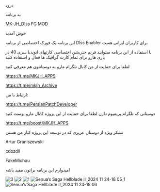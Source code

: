 درود

به برنامه

MK-JH_Dlss FG MOD

خوش آمدید

این برنامه یک فورک اختصاصی از برنامه Dlss Enabler برای کاربران ایرانی هست

با استفاده از این برنامه میتوانید فریم جنریشن اختصاصی کارتهای انویدیا سری 40 در بازی هارو برای تمام کارت گرافیک ها فعال و استفاده کنید

لطفا برای حمایت از من کانال تلگرام مارو به دوستانتون هم معرفی کنید

https://t.me/MKJH_APPS

https://t.me/mkjh_Archive

ارتباط با من:

https://t.me/PersianPatchDeveloper

دوستانی که تلگرام پریمیوم دارن لطفا برای حمایت از این پروژه کانال مارو بوست کنید

https://t.me/boost/MKJH_APPS

تشکر ویژه از دوستان عزیزی که در توسعه این پروژه کنار من هستن

Artur Graniszewski

cdozdil

FakeMichau

امیدوارم این برنامه براتون مفید باشه

![3](https://github.com/user-attachments/assets/d739b865-b601-4d8f-9df3-c96b26eb53fb)
![2](https://github.com/user-attachments/assets/f9089cb7-8204-4663-97db-bbadae3c6f4e)
![1](https://github.com/user-attachments/assets/520cd667-26a4-4e6e-bbed-71f8d9261234)
![Senua’s Saga Hellblade II_2024 11 24-18 05_1](https://github.com/user-attachments/assets/94544d23-903c-42b0-887f-78b9ab4b8f8b)
![Senua’s Saga Hellblade II_2024 11 24-18 06](https://github.com/user-attachments/assets/b1c9a06b-eedf-46c4-9138-a528209ddb3a)


